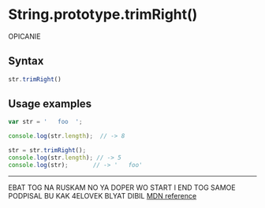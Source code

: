 # String.prototype.trimRight()

OPICANIE

## Syntax

```js
str.trimRight()
```

## Usage examples

```js
var str = '   foo  ';

console.log(str.length);  // -> 8

str = str.trimRight();
console.log(str.length); // -> 5
console.log(str);       // -> '   foo'
```

---
EBAT TOG NA RUSKAM NO YA DOPER WO START I END TOG SAMOE PODPISAL BU KAK 4ELOVEK BLYAT DIBIL
[MDN reference](https://developer.mozilla.org/ru/docs/Web/JavaScript/Reference/Global_Objects/String/TrimRight)
